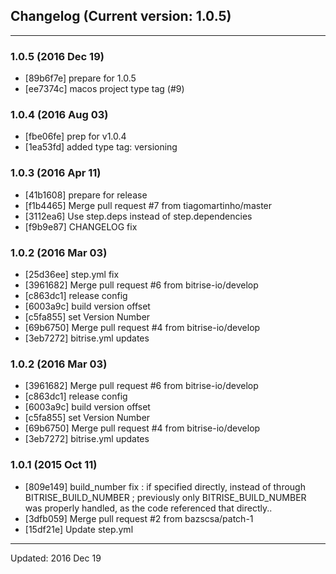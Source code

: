 ## Changelog (Current version: 1.0.5)

-----------------

### 1.0.5 (2016 Dec 19)

* [89b6f7e] prepare for 1.0.5
* [ee7374c] macos project type tag (#9)

### 1.0.4 (2016 Aug 03)

* [fbe06fe] prep for v1.0.4
* [1ea53fd] added type tag: versioning

### 1.0.3 (2016 Apr 11)

* [41b1608] prepare for release
* [f1b4465] Merge pull request #7 from tiagomartinho/master
* [3112ea6] Use step.deps instead of step.dependencies
* [f9b9e87] CHANGELOG fix

### 1.0.2 (2016 Mar 03)

* [25d36ee] step.yml fix
* [3961682] Merge pull request #6 from bitrise-io/develop
* [c863dc1] release config
* [6003a9c] build version offset
* [c5fa855] set Version Number
* [69b6750] Merge pull request #4 from bitrise-io/develop
* [3eb7272] bitrise.yml updates

### 1.0.2 (2016 Mar 03)

* [3961682] Merge pull request #6 from bitrise-io/develop
* [c863dc1] release config
* [6003a9c] build version offset
* [c5fa855] set Version Number
* [69b6750] Merge pull request #4 from bitrise-io/develop
* [3eb7272] bitrise.yml updates

### 1.0.1 (2015 Oct 11)

* [809e149] build_number fix : if specified directly, instead of through BITRISE_BUILD_NUMBER ; previously only BITRISE_BUILD_NUMBER was properly handled, as the code referenced that directly..
* [3dfb059] Merge pull request #2 from bazscsa/patch-1
* [15df21e] Update step.yml

-----------------

Updated: 2016 Dec 19